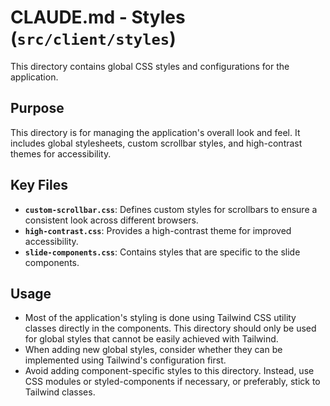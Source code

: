 # CLAUDE.md - Styles (`src/client/styles`)

This directory contains global CSS styles and configurations for the application.

## Purpose
This directory is for managing the application's overall look and feel. It includes global stylesheets, custom scrollbar styles, and high-contrast themes for accessibility.

## Key Files
- **`custom-scrollbar.css`**: Defines custom styles for scrollbars to ensure a consistent look across different browsers.
- **`high-contrast.css`**: Provides a high-contrast theme for improved accessibility.
- **`slide-components.css`**: Contains styles that are specific to the slide components.

## Usage
- Most of the application's styling is done using Tailwind CSS utility classes directly in the components. This directory should only be used for global styles that cannot be easily achieved with Tailwind.
- When adding new global styles, consider whether they can be implemented using Tailwind's configuration first.
- Avoid adding component-specific styles to this directory. Instead, use CSS modules or styled-components if necessary, or preferably, stick to Tailwind classes.
